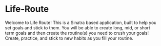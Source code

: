 # Life-Route
Welcome to Life Route! This is a Sinatra based application, built to help you set goals and stick to them. You will be able to create long, mid, or short term goals and then create the routine(s) you need to crush your goals! Create, practice, and stick to new habits as you fill your routine. 
